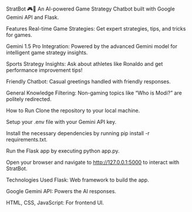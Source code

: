 StratBot 🎮🤖
An AI-powered Game Strategy Chatbot built with Google Gemini API and Flask.

Features
Real-time Game Strategies: Get expert strategies, tips, and tricks for games.

Gemini 1.5 Pro Integration: Powered by the advanced Gemini model for intelligent game strategy insights.

Sports Strategy Insights: Ask about athletes like Ronaldo and get performance improvement tips!

Friendly Chatbot: Casual greetings handled with friendly responses.

General Knowledge Filtering: Non-gaming topics like “Who is Modi?” are politely redirected.

How to Run
Clone the repository to your local machine.

Setup your .env file with your Gemini API key.

Install the necessary dependencies by running pip install -r requirements.txt.

Run the Flask app by executing python app.py.

Open your browser and navigate to http://127.0.0.1:5000 to interact with StratBot.

Technologies Used
Flask: Web framework to build the app.

Google Gemini API: Powers the AI responses.

HTML, CSS, JavaScript: For frontend UI.

